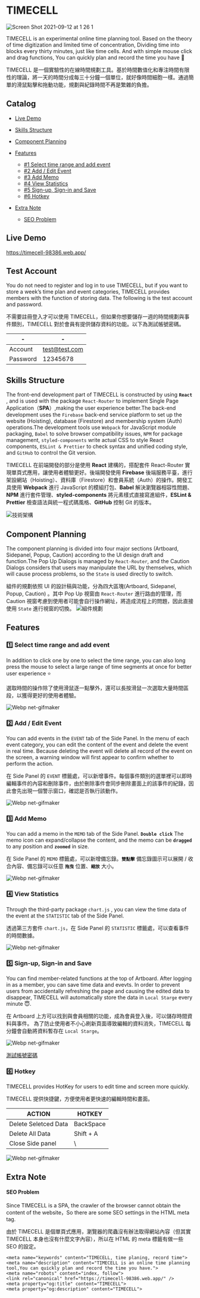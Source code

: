 # TIMECELL
![Screen Shot 2021-09-12 at 1 26 1](https://user-images.githubusercontent.com/75563062/132973346-c71a886f-3a85-4325-8da2-4d0affccdbad.png)

TIMECELL is an experimental online time planning tool. Based on the theory of time digitization and limited time of concentration, Dividing time into blocks every thirty minutes, just like time cells. And with simple mouse click and drag functions, You can quickly plan and record the time you have 🌼

TIMECELL 是一個實驗性的在線時間規劃工具。基於時間數值化和專注時間有限性的理論，將一天的時間分成每三十分鐘一個單位，就好像時間細胞一樣。通過簡單的滑鼠點擊和拖動功能，規劃與紀錄時間不再是繁雜的負擔。
## Catalog
- [Live Demo](#live-demo)
- [Skills Structure](#skills-structure)
- [Component Planning](#component-planning)
- [Features](#features)

  - [#1 Select time range and add event](#1%EF%B8%8F⃣-select-time-range-and-add-event)
  - [#2 Add / Edit Event](#2%EF%B8%8F⃣-add--edit-event)
  - [#3 Add Memo](#3%EF%B8%8F⃣-add-memo)
  - [#4 View Statistics](#4%EF%B8%8F⃣-view-statistics)
  - [#5 Sign-up, Sign-in and Save](#5%EF%B8%8F⃣-sign-up-sign-in-and-save)
  - [#6 Hotkey](#6%EF%B8%8F⃣-hotkey)
- [Extra Note](#extra-note)

  - [SEO Problem](#seo-problem)

## Live Demo
https://timecell-98386.web.app/

## Test Account
You do not need to register and log in to use TIMECELL, but if you want to store a week’s time plan and event categories, TIMECELL provides members with the function of storing data. The following is the test account and password.

不需要註冊登入才可以使用 TIMECELL，但如果你想要儲存一週的時間規劃與事件類別，TIMECELL 對於會員有提供儲存資料的功能。以下為測試帳號密碼。

| - | - |
| -------- | -------- |
| Account | test@test.com |
| Password | 12345678 |

## Skills Structure
The front-end development part of TIMECELL is constructed by using **`React`** , and is used with the package `React-Router` to implement Single Page Application（**SPA**）,making the user experience better.The back-end development uses the `Firebase` back-end service platform to set up the website (Hoisting), database (Firestore) and membership system (Auth) operations.The development tools use `Webpack` for JavaScript module packaging, `Babel` to solve browser compatibility issues, `NPM` for package management, `styled-components` write actual CSS to style React components, `ESLint & Prettier` to check syntax and unified coding style, and `GitHub` to control the Git version.

TIMECELL 在前端開發的部分是使用 **React** 建構的，搭配套件 React-Router 實現單頁式應用，讓使用者體驗更好。後端開發使用 **Firebase** 後端服務平臺，進行架設網站（Hoisting）、資料庫（Firestore）和會員系統（Auth）的操作。開發工具使用 **Webpack** 進行 JavaScript 的模組打包、**Babel** 解決瀏覽器相容性問題、**NPM** 進行套件管理、**styled-components** 將元素樣式直接寫進組件，**ESLint & Prettier** 檢查語法與統一程式碼風格、**GitHub** 控制 Git 的版本。

![技術架構](https://user-images.githubusercontent.com/75563062/132973445-1907a0e6-4ddc-45bf-9753-6e89b79c9030.png)

## Component Planning
The component planning is divided into four major sections (Artboard, Sidepanel, Popup, Caution) according to the UI design draft and function.The Pop Up Dialogs is managed by `React-Router`, and the Caution Dialogs considers that users may manipulate the URL by themselves, which will cause process problems, so the `State` is used directly to switch.

組件的規劃依照 UI 的設計稿與功能，分為四大區塊(Artboard, Sidepanel, Popup, Caution) 。其中 Pop Up 視窗由 `React-Router` 進行路由的管理，而 Caution 視窗考慮到使用者可能會自行操作網址，將造成流程上的問題，因此直接使用 `State` 進行視窗的切換。
![組件規劃](https://user-images.githubusercontent.com/75563062/132125102-72955bd3-20b0-4d75-b78f-e08f5b7bb817.png)


## Features
### 1️⃣ Select time range and add event
In addition to click one by one to select the time range, you can also long press the mouse to select a large range of time segments at once for better user experience ⭐️

選取時間的操作除了使用滑鼠逐一點擊外，還可以長按滑鼠一次選取大量時間區段，以獲得更好的使用者體驗。

![Webp net-gifmaker](https://user-images.githubusercontent.com/75563062/132156297-75c19fa6-355d-49ce-9d49-952ccb7a0710.gif)

### 2️⃣ Add / Edit Event
You can add events in the `EVENT` tab of the Side Panel. In the menu of each event category, you can edit the content of the event and delete the event in real time. Because deleting the event will delete all record of the event on the screen, a warning window will first appear to confirm whether to perform the action.

在 Side Panel 的 `EVENT` 標籤處，可以新增事件。每個事件類別的選單裡可以即時編輯事件的內容和刪除事件，由於刪除事件會同步刪除畫面上的該事件的紀錄，因此會先出現一個警示窗口，確認是否執行該動作。

![Webp net-gifmaker](https://user-images.githubusercontent.com/75563062/132157631-9eb56a18-14d4-4e43-988e-394f3f0f58e3.gif)

### 3️⃣ Add Memo
You can add a memo in the `MEMO` tab of the Side Panel. **`Double click`** The memo icon can expand/collapse the content, and the memo can be **`dragged`** to any position and **`zoomed`** in size.

在 Side Panel 的 `MEMO` 標籤處，可以新增備忘錄。**`雙點擊`** 備忘錄圖示可以展開 / 收合內容、備忘錄可以任意 **`拖曳`** 位置、**`縮放`** 大小。

![Webp net-gifmaker](https://user-images.githubusercontent.com/75563062/132170111-4aa2f8ad-3173-4551-8330-a12efb53ad3e.gif)

### 4️⃣ View Statistics
Through the third-party package `chart.js` , you can view the time data of the event at the `STATISTIC` tab of the Side Panel.

透過第三方套件 `chart.js`，在 Side Panel 的 `STATISTIC` 標籤處，可以查看事件的時間數據。

![Webp net-gifmaker](https://user-images.githubusercontent.com/75563062/132171606-b0812c8c-66d8-43c7-b868-67a0b76df8a3.gif)

### 5️⃣ Sign-up, Sign-in and Save
You can find member-related functions at the top of Artboard. After logging in as a member, you can save time data and evevts.
In order to prevent users from accidentally refreshing the page and causing the edited data to disappear, TIMECELL will automatically store the data in `Local Starge` every minute 😇.

在 Artboard 上方可以找到與會員相關的功能，成為會員登入後，可以儲存時間資料與事件。 
為了防止使用者不小心刷新頁面導致編輯的資料消失，TIMECELL 每分鐘會自動將資料暫存在 `Local Starge`。

![Webp net-gifmaker](https://user-images.githubusercontent.com/75563062/132281058-a9db2727-ee28-4039-ac7b-061c583dbf5e.gif)

[測試帳號密碼](#test-account)

### 6️⃣ Hotkey
 TIMECELL provides HotKey for users to edit time and screen more quickly.
 
 TIMECELL 提供快捷鍵，方便使用者更快速的編輯時間和畫面。

| ACTION | HOTKEY |
| -------- | -------- |
| Delete Seletced Data | BackSpace |
| Delete All Data | Shift + A |
| Close Side panel | \ |

![Webp net-gifmaker](https://user-images.githubusercontent.com/75563062/132318662-4930dc94-11c2-4d6a-a06d-c2be732da961.gif)

  <!-- ### 7️⃣ RWD
 -->
 
## Extra Note

#### SEO Problem
Since TIMECELL is a SPA, the crawler of the browser cannot obtain the content of the website，So there are some SEO settings in the HTML meta tag.

由於 TIMECELL 是個單頁式應用，瀏覽器的爬蟲沒有辦法取得網站內容（但其實 TIMECELL 本身也沒有什麼文字內容），所以在 HTML 的 meta 標籤有做一些 SEO 的設定。

```
<meta name="keywords" content="TIMECELL, time planing, record time">
<meta name="description" content="TIMECELL is an online time planning tool,You can quickly plan and record the time you have.">
<meta name="robots" content="index, follow"> 
<link rel="canonical" href="https://timecell-98386.web.app/" />
<meta property="og:title" content="TIMECELL">
<meta property="og:description" content="TIMECELL">
```
<!-- #### base64
 -->
